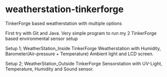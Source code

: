 # weatherstation-tinkerforge
TinkerForge based weatherstation with multiple options

First try with Git and Java. Very simple program to run my 2 TinkerForge based environmental sensor setup

Setup 1; WeatherStation_Inside
TinkerForge Weatherstation with Humidity, Barometer(Air-pressure + Temperature) Ambient light and LCD screen.

Setup 2; WeatherStation_Outside
TinkerForge Sensorstation with UV-Light, Temperature, Humidity and Sound sensor.


